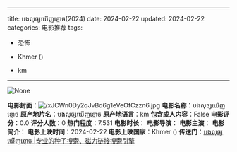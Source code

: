 
---
title: បងលុច្សឃើញខ្មោច(2024)
date: 2024-02-22
updated: 2024-02-22
categories: 电影推荐
tags:

- 恐怖

- Khmer ()
- km
---

<img src="https://image.tmdb.org/t/p/originalNone" alt="None" title="None">

**电影封面**：<img src="https://image.tmdb.org/t/p/w200/xJCWn0Dy2qJvBd6g1eVeOfCzzn6.jpg" alt="/xJCWn0Dy2qJvBd6g1eVeOfCzzn6.jpg" title="/xJCWn0Dy2qJvBd6g1eVeOfCzzn6.jpg">
**电影名称**：បងលុច្សឃើញខ្មោច
**原产地片名**：បងលុច្សឃើញខ្មោច
**原产地语言**：km
**包含成人内容**：False
**电影评分**：0.0
**评分人数**：0
**热门程度**：7.531
**电影时长**：
**电影导演**：
**电影主演**：
**电影简介**：
**电影上映时间**：2024-02-22
**电影上映国家**：Khmer ()
**传送门**：[បងលុច្សឃើញខ្មោច |专业的种子搜索、磁力链接搜索引擎](https://movie.amd794.com:2083/?search=%E1%9E%94%E1%9E%84%E1%9E%9B%E1%9E%BB%E1%9E%85%E1%9F%92%E1%9E%9F%E1%9E%83%E1%9E%BE%E1%9E%89%E1%9E%81%E1%9F%92%E1%9E%98%E1%9F%84%E1%9E%85&ordering=&mode=match_phrase&page_size=10&page=1)

